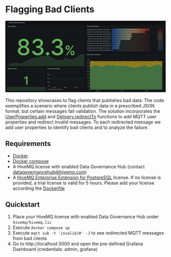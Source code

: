 # Flagging Bad Clients
![](screenshot.png)


This repository showcases to flag clients that publishes bad data. 
The code exemplifies a scenario where clients publish data in a prescribed JSON format, but certain messages fail validation. 
The solution incorporates the [UserProperties.add](https://docs.hivemq.com/hivemq/4.16/data-governance-hub/policies.html#user-properties-add-function)
and [Delivery.redirectTo](https://docs.hivemq.com/hivemq/4.16/data-governance-hub/policies.html#delivery-redirect-to-function)
functions to add MQTT user properties and redirect invalid messages.
To each redirected message we add user properties to identify bad clients and to analyze the failure.

## Requirements
- [Docker](https://www.docker.com/) 
- [Docker compose](https://docs.docker.com/compose/) 
- A HiveMQ license with enabled Data Governance Hub (contact [datagovernancehub@hivemq.com](mailto:datagovernancehub@hivemq.com))
- A [HiveMQ Enterprise Extension for PostgreSQL](https://www.hivemq.com/extension/postgresql-extension/) license. If no license is provided, a trial license is valid for 5 hours.
Please add your license according the [Dockerfile](hivemq/Dockerfile) 
## Quickstart

1. Place your HiveMQ license with enabled Data Governance Hub under `hivemq/hivemq.lic`
2. Execute `docker compose up`
3. Execute `mqtt sub -t 'invalid/#' -J` to see redirected MQTT messages from bad clients
4. Go to http://localhost:3000 and open the pre-defined Grafana Dashboard (credentials: admin, grafana)